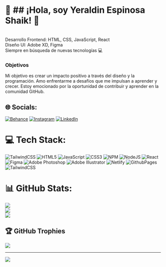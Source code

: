 
# 💫 ## ¡Hola, soy Yeraldin Espinosa Shaik! 👋
<br>Desarrollo Frontend: HTML, CSS, JavaScript, React<br>Diseño UI: Adobe XD, Figma<br>Siempre en búsqueda de nuevas tecnologías 💻<br>

### Objetivos
Mi objetivo es crear un impacto positivo a través del diseño y la programación. Amo enfrentarme a desafíos que me impulsan a aprender y crecer. Estoy emocionado por la oportunidad de contribuir y aprender en la comunidad GitHub.

## 🌐 Socials:
[![Behance](https://img.shields.io/badge/Behance-1769ff?logo=behance&logoColor=white)](https://behance.net/yeraldiespinos) [![Instagram](https://img.shields.io/badge/Instagram-%23E4405F.svg?logo=Instagram&logoColor=white)](https://instagram.com/yeraldinshaik) [![LinkedIn](https://img.shields.io/badge/LinkedIn-%230077B5.svg?logo=linkedin&logoColor=white)](https://linkedin.com/in/yeraldinespinosa) 

# 💻 Tech Stack:
![TailwindCSS](https://img.shields.io/badge/tailwindcss-%2338B2AC.svg?style=for-the-badge&logo=tailwind-css&logoColor=white) ![HTML5](https://img.shields.io/badge/html5-%23E34F26.svg?style=for-the-badge&logo=html5&logoColor=white) ![JavaScript](https://img.shields.io/badge/javascript-%23323330.svg?style=for-the-badge&logo=javascript&logoColor=%23F7DF1E) ![CSS3](https://img.shields.io/badge/css3-%231572B6.svg?style=for-the-badge&logo=css3&logoColor=white) ![NPM](https://img.shields.io/badge/NPM-%23CB3837.svg?style=for-the-badge&logo=npm&logoColor=white) ![NodeJS](https://img.shields.io/badge/node.js-6DA55F?style=for-the-badge&logo=node.js&logoColor=white) ![React](https://img.shields.io/badge/react-%2320232a.svg?style=for-the-badge&logo=react&logoColor=%2361DAFB) ![Figma](https://img.shields.io/badge/figma-%23F24E1E.svg?style=for-the-badge&logo=figma&logoColor=white) ![Adobe Photoshop](https://img.shields.io/badge/adobe%20photoshop-%2331A8FF.svg?style=for-the-badge&logo=adobe%20photoshop&logoColor=white) ![Adobe Illustrator](https://img.shields.io/badge/adobe%20illustrator-%23FF9A00.svg?style=for-the-badge&logo=adobe%20illustrator&logoColor=white) ![Netlify](https://img.shields.io/badge/netlify-%23000000.svg?style=for-the-badge&logo=netlify&logoColor=#00C7B7) ![GithubPages](https://img.shields.io/badge/github%20pages-121013?style=for-the-badge&logo=github&logoColor=white) ![TailwindCSS](https://img.shields.io/badge/tailwindcss-%2338B2AC.svg?style=for-the-badge&logo=tailwind-css&logoColor=white)
# 📊 GitHub Stats:
![](https://github-readme-stats.vercel.app/api?username=YeralShaik&theme=dark&hide_border=false&include_all_commits=false&count_private=false)<br/>
![](https://github-readme-streak-stats.herokuapp.com/?user=YeralShaik&theme=dark&hide_border=false)<br/>
![](https://github-readme-stats.vercel.app/api/top-langs/?username=YeralShaik&theme=dark&hide_border=false&include_all_commits=false&count_private=false&layout=compact)

## 🏆 GitHub Trophies
![](https://github-profile-trophy.vercel.app/?username=YeralShaik&theme=dracula&no-frame=false&no-bg=true&margin-w=4)

---
[![](https://visitcount.itsvg.in/api?id=YeralShaik&icon=4&color=0)](https://visitcount.itsvg.in)

<!-- Proudly created with GPRM ( https://gprm.itsvg.in ) -->
